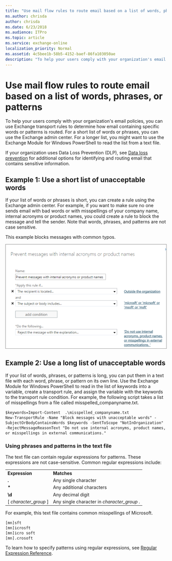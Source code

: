 ```yaml
---
title: "Use mail flow rules to route email based on a list of words, phrases, or patterns"
ms.author: chrisda
author: chrisda
ms.date: 6/23/2018
ms.audience: ITPro
ms.topic: article
ms.service: exchange-online
localization_priority: Normal
ms.assetid: 4c5bee1b-58b5-4152-baef-86fa103050ae
description: "To help your users comply with your organization's email policies, you can use Exchange transport rules to determine how email containing specific words or patterns is routed. For a short list of words or phrases, you can use the Exchange admin center. For a longer list, you might want to use the Exchange Module for Windows PowerShell to read the list from a text file."
---
```


# Use mail flow rules to route email based on a list of words, phrases, or patterns

To help your users comply with your organization's email policies, you can use Exchange transport rules to determine how email containing specific words or patterns is routed. For a short list of words or phrases, you can use the Exchange admin center. For a longer list, you might want to use the Exchange Module for Windows PowerShell to read the list from a text file.
  
If your organization uses Data Loss Prevention (DLP), see [Data loss prevention](../../security-and-compliance/data-loss-prevention/data-loss-prevention.md) for additional options for identifying and routing email that contains sensitive information. 
  
## Example 1: Use a short list of unacceptable words
<a name="shortlist"> </a>

If your list of words or phrases is short, you can create a rule using the Exchange admin center. For example, if you want to make sure no one sends email with bad words or with misspellings of your company name, internal acronyms or product names, you could create a rule to block the message and tell the sender. Note that words, phrases, and patterns are not case sensitive.
  
This example blocks messages with common typos.
  
![Rule showing blocking a message based on text patterns](../../media/a8489cbb-be59-4890-ae30-1431703eeb88.png)
  
## Example 2: Use a long list of unacceptable words
<a name="longlist"> </a>

If your list of words, phrases, or patterns is long, you can put them in a text file with each word, phrase, or pattern on its own line. Use the Exchange Module for Windows PowerShell to read in the list of keywords into a variable, create a transport rule, and assign the variable with the keywords to the transport rule condition. For example, the following script takes a list of misspellings from a file called misspelled_companyname.txt.
  
```
$keywords=Import-Content  .\misspelled_companyname.txt
New-TransportRule -Name "Block messages with unacceptable words" -SubjectOrBodyContainsWords $keywords -SentToScope "NotInOrganization" -RejectMessageReasonText "Do not use internal acronyms, product names, or misspellings in external communications."

```

### Using phrases and patterns in the text file

The text file can contain regular expressions for patterns. These expressions are not case-sensitive. Common regular expressions include:
  
|||
|:-----|:-----|
|**Expression** <br/> |**Matches** <br/> |
|**.** <br/> |Any single character  <br/> |
|**\*** <br/> |Any additional characters  <br/> |
|**\d** <br/> |Any decimal digit  <br/> |
|[ *character_group*  ]  <br/> |Any single character in  *character_group*  .  <br/> |
   
For example, this text file contains common misspellings of Microsoft.
  
```
[mn]sft
[mn]icrosft
[mn]icro soft
[mn].crosoft

```

To learn how to specify patterns using regular expressions, see [Regular Expression Reference](https://go.microsoft.com/fwlink/p/?LinkId=532394).
  

